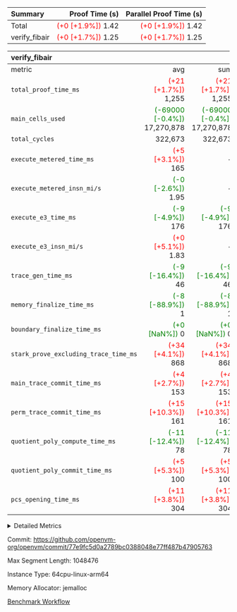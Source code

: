| Summary | Proof Time (s) | Parallel Proof Time (s) |
|:---|---:|---:|
| Total | <span style='color: red'>(+0 [+1.9%])</span> 1.42 | <span style='color: red'>(+0 [+1.9%])</span> 1.42 |
| verify_fibair | <span style='color: red'>(+0 [+1.7%])</span> 1.25 | <span style='color: red'>(+0 [+1.7%])</span> 1.25 |


| verify_fibair |||||
|:---|---:|---:|---:|---:|
|metric|avg|sum|max|min|
| `total_proof_time_ms ` | <span style='color: red'>(+21 [+1.7%])</span> 1,255 | <span style='color: red'>(+21 [+1.7%])</span> 1,255 | <span style='color: red'>(+21 [+1.7%])</span> 1,255 | <span style='color: red'>(+21 [+1.7%])</span> 1,255 |
| `main_cells_used     ` | <span style='color: green'>(-69000 [-0.4%])</span> 17,270,878 | <span style='color: green'>(-69000 [-0.4%])</span> 17,270,878 | <span style='color: green'>(-69000 [-0.4%])</span> 17,270,878 | <span style='color: green'>(-69000 [-0.4%])</span> 17,270,878 |
| `total_cycles        ` |  322,673 |  322,673 |  322,673 |  322,673 |
| `execute_metered_time_ms` | <span style='color: red'>(+5 [+3.1%])</span> 165 | -          | -          | -          |
| `execute_metered_insn_mi/s` | <span style='color: green'>(-0 [-2.6%])</span> 1.95 | -          | <span style='color: green'>(-0 [-2.6%])</span> 1.95 | <span style='color: green'>(-0 [-2.6%])</span> 1.95 |
| `execute_e3_time_ms  ` | <span style='color: green'>(-9 [-4.9%])</span> 176 | <span style='color: green'>(-9 [-4.9%])</span> 176 | <span style='color: green'>(-9 [-4.9%])</span> 176 | <span style='color: green'>(-9 [-4.9%])</span> 176 |
| `execute_e3_insn_mi/s` | <span style='color: red'>(+0 [+5.1%])</span> 1.83 | -          | <span style='color: red'>(+0 [+5.1%])</span> 1.83 | <span style='color: red'>(+0 [+5.1%])</span> 1.83 |
| `trace_gen_time_ms   ` | <span style='color: green'>(-9 [-16.4%])</span> 46 | <span style='color: green'>(-9 [-16.4%])</span> 46 | <span style='color: green'>(-9 [-16.4%])</span> 46 | <span style='color: green'>(-9 [-16.4%])</span> 46 |
| `memory_finalize_time_ms` | <span style='color: green'>(-8 [-88.9%])</span> 1 | <span style='color: green'>(-8 [-88.9%])</span> 1 | <span style='color: green'>(-8 [-88.9%])</span> 1 | <span style='color: green'>(-8 [-88.9%])</span> 1 |
| `boundary_finalize_time_ms` | <span style='color: green'>(+0 [NaN%])</span> 0 | <span style='color: green'>(+0 [NaN%])</span> 0 | <span style='color: green'>(+0 [NaN%])</span> 0 | <span style='color: green'>(+0 [NaN%])</span> 0 |
| `stark_prove_excluding_trace_time_ms` | <span style='color: red'>(+34 [+4.1%])</span> 868 | <span style='color: red'>(+34 [+4.1%])</span> 868 | <span style='color: red'>(+34 [+4.1%])</span> 868 | <span style='color: red'>(+34 [+4.1%])</span> 868 |
| `main_trace_commit_time_ms` | <span style='color: red'>(+4 [+2.7%])</span> 153 | <span style='color: red'>(+4 [+2.7%])</span> 153 | <span style='color: red'>(+4 [+2.7%])</span> 153 | <span style='color: red'>(+4 [+2.7%])</span> 153 |
| `perm_trace_commit_time_ms` | <span style='color: red'>(+15 [+10.3%])</span> 161 | <span style='color: red'>(+15 [+10.3%])</span> 161 | <span style='color: red'>(+15 [+10.3%])</span> 161 | <span style='color: red'>(+15 [+10.3%])</span> 161 |
| `quotient_poly_compute_time_ms` | <span style='color: green'>(-11 [-12.4%])</span> 78 | <span style='color: green'>(-11 [-12.4%])</span> 78 | <span style='color: green'>(-11 [-12.4%])</span> 78 | <span style='color: green'>(-11 [-12.4%])</span> 78 |
| `quotient_poly_commit_time_ms` | <span style='color: red'>(+5 [+5.3%])</span> 100 | <span style='color: red'>(+5 [+5.3%])</span> 100 | <span style='color: red'>(+5 [+5.3%])</span> 100 | <span style='color: red'>(+5 [+5.3%])</span> 100 |
| `pcs_opening_time_ms ` | <span style='color: red'>(+11 [+3.8%])</span> 304 | <span style='color: red'>(+11 [+3.8%])</span> 304 | <span style='color: red'>(+11 [+3.8%])</span> 304 | <span style='color: red'>(+11 [+3.8%])</span> 304 |



<details>
<summary>Detailed Metrics</summary>

|  | verify_program_compile_ms | total_cells | stark_prove_excluding_trace_time_ms | quotient_poly_compute_time_ms | quotient_poly_commit_time_ms | perm_trace_commit_time_ms | pcs_opening_time_ms | main_trace_commit_time_ms | app proof_time_ms |
| --- | --- | --- | --- | --- | --- | --- | --- | --- |
|  | 7 | 65,536 | 37 | 1 | 6 | 0 | 21 | 6 | 1,265 | 

| air_name | rows | quotient_deg | main_cols | interactions | constraints | cells |
| --- | --- | --- | --- | --- | --- | --- |
| AccessAdapterAir<2> |  | 2 |  | 5 | 12 |  | 
| AccessAdapterAir<4> |  | 2 |  | 5 | 12 |  | 
| AccessAdapterAir<8> |  | 2 |  | 5 | 12 |  | 
| FibonacciAir | 32,768 | 1 | 2 |  | 5 | 65,536 | 
| FriReducedOpeningAir |  | 2 |  | 39 | 71 |  | 
| JalRangeCheckAir |  | 2 |  | 9 | 14 |  | 
| NativePoseidon2Air<BabyBearParameters>, 1> |  | 2 |  | 136 | 572 |  | 
| PhantomAir |  | 2 |  | 3 | 5 |  | 
| ProgramAir |  | 1 |  | 1 | 4 |  | 
| VariableRangeCheckerAir |  | 1 |  | 1 | 4 |  | 
| VmAirWrapper<AluNativeAdapterAir, FieldArithmeticCoreAir> |  | 2 |  | 15 | 27 |  | 
| VmAirWrapper<BranchNativeAdapterAir, BranchEqualCoreAir<1> |  | 2 |  | 11 | 25 |  | 
| VmAirWrapper<NativeAdapterAir<2, 0>, PublicValuesCoreAir> |  | 2 |  | 11 | 29 |  | 
| VmAirWrapper<NativeLoadStoreAdapterAir<1>, NativeLoadStoreCoreAir<1> |  | 2 |  | 15 | 20 |  | 
| VmAirWrapper<NativeLoadStoreAdapterAir<4>, NativeLoadStoreCoreAir<4> |  | 2 |  | 15 | 20 |  | 
| VmAirWrapper<NativeVectorizedAdapterAir<4>, FieldExtensionCoreAir> |  | 2 |  | 15 | 27 |  | 
| VmConnectorAir |  | 2 |  | 5 | 11 |  | 
| VolatileBoundaryAir |  | 2 |  | 7 | 19 |  | 

| group | trace_gen_time_ms | total_proof_time_ms | total_cycles | total_cells | stark_prove_excluding_trace_time_ms | quotient_poly_compute_time_ms | quotient_poly_commit_time_ms | perm_trace_commit_time_ms | pcs_opening_time_ms | memory_finalize_time_ms | main_trace_commit_time_ms | main_cells_used | insns | generate_perm_trace_time_ms_time_ms | fri.log_blowup | execute_metered_time_ms | execute_metered_insn_mi/s | execute_e3_time_ms | execute_e3_insn_mi/s | boundary_finalize_time_ms |
| --- | --- | --- | --- | --- | --- | --- | --- | --- | --- | --- | --- | --- | --- | --- | --- | --- | --- | --- | --- | --- |
| verify_fibair | 46 | 1,255 | 322,673 | 62,474,410 | 868 | 78 | 100 | 161 | 304 | 1 | 153 | 17,270,878 | 322,674 | 61 | 1 | 165 | 1.95 | 176 | 1.83 | 0 | 

| group | air_name | rows | prep_cols | perm_cols | main_cols | cells |
| --- | --- | --- | --- | --- | --- | --- |
| verify_fibair | AccessAdapterAir<2> | 131,072 |  | 16 | 11 | 3,538,944 | 
| verify_fibair | AccessAdapterAir<4> | 65,536 |  | 16 | 13 | 1,900,544 | 
| verify_fibair | AccessAdapterAir<8> | 128 |  | 16 | 17 | 4,224 | 
| verify_fibair | FriReducedOpeningAir | 2,048 |  | 84 | 27 | 227,328 | 
| verify_fibair | JalRangeCheckAir | 32,768 |  | 28 | 12 | 1,310,720 | 
| verify_fibair | NativePoseidon2Air<BabyBearParameters>, 1> | 32,768 |  | 312 | 398 | 23,265,280 | 
| verify_fibair | PhantomAir | 16,384 |  | 12 | 6 | 294,912 | 
| verify_fibair | ProgramAir | 8,192 |  | 8 | 10 | 147,456 | 
| verify_fibair | VariableRangeCheckerAir | 262,144 | 2 | 8 | 1 | 2,359,296 | 
| verify_fibair | VmAirWrapper<AluNativeAdapterAir, FieldArithmeticCoreAir> | 262,144 |  | 36 | 29 | 17,039,360 | 
| verify_fibair | VmAirWrapper<BranchNativeAdapterAir, BranchEqualCoreAir<1> | 32,768 |  | 28 | 23 | 1,671,168 | 
| verify_fibair | VmAirWrapper<NativeLoadStoreAdapterAir<1>, NativeLoadStoreCoreAir<1> | 65,536 |  | 40 | 21 | 3,997,696 | 
| verify_fibair | VmAirWrapper<NativeLoadStoreAdapterAir<4>, NativeLoadStoreCoreAir<4> | 32,768 |  | 40 | 27 | 2,195,456 | 
| verify_fibair | VmAirWrapper<NativeVectorizedAdapterAir<4>, FieldExtensionCoreAir> | 32,768 |  | 36 | 38 | 2,424,832 | 
| verify_fibair | VmConnectorAir | 2 | 1 | 16 | 5 | 42 | 
| verify_fibair | VolatileBoundaryAir | 65,536 |  | 20 | 12 | 2,097,152 | 

| group | trace_height_constraint | weighted_sum | threshold |
| --- | --- | --- | --- |
| verify_fibair | 0 | 1,085,444 | 2,013,265,921 | 
| verify_fibair | 1 | 5,411,200 | 2,013,265,921 | 
| verify_fibair | 2 | 542,722 | 2,013,265,921 | 
| verify_fibair | 3 | 5,476,612 | 2,013,265,921 | 
| verify_fibair | 4 | 65,536 | 2,013,265,921 | 
| verify_fibair | 5 | 12,851,850 | 2,013,265,921 | 

| trace_height_constraint | threshold |
| --- | --- |
| 0 | 2,013,265,921 | 

</details>


Commit: https://github.com/openvm-org/openvm/commit/77e9fc5d0a2789bc0388048e77ff487b47905763

Max Segment Length: 1048476

Instance Type: 64cpu-linux-arm64

Memory Allocator: jemalloc

[Benchmark Workflow](https://github.com/openvm-org/openvm/actions/runs/16012120322)
